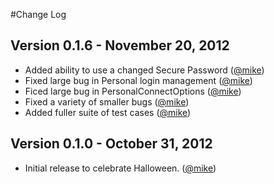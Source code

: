 
#Change Log

## Version 0.1.6 - November 20, 2012

- Added ability to use a changed Secure Password ([@mike][]) 
- Fixed large bug in Personal login management ([@mike][])
- Ficed large bug in PersonalConnectOptions ([@mike][])
- Fixed a variety of smaller bugs ([@mike][])
- Added fuller suite of test cases ([@mike][])

## Version 0.1.0 - October 31, 2012

- Initial release to celebrate Halloween. ([@mike][])

[@mike]: https://github.com/mike-spainhower
